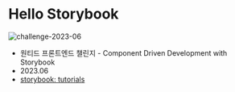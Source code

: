 # Hello Storybook

![challenge-2023-06](https://github.com/PollyGotACracker/hello-storybook/assets/92136750/05f16fa0-c1e4-435f-92e0-8fae8657c8a0)

- 원티드 프론트엔드 챌린지 - Component Driven Development with Storybook
- 2023.06
- [storybook: tutorials](https://storybook.js.org/tutorials/)
